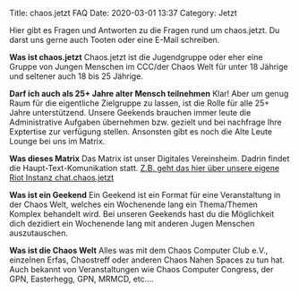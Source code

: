 Title: chaos.jetzt FAQ
Date: 2020-03-01 13:37
Category: Jetzt

Hier gibt es Fragen und Antworten zu die Fragen rund um chaos.jetzt. Du darst uns gerne auch Tooten oder eine E-Mail schreiben.


**Was ist chaos.jetzt**
Chaos.jetzt ist die Jugendgruppe oder eher eine Gruppe von Jungen Menschen im CCC/der Chaos Welt für unter 18 Jährige und seltener auch 18 bis 25 Jährige.

**Darf ich auch als 25+ Jahre alter Mensch teilnehmen**
Klar! Aber um genug Raum für die eigentliche Zielgruppe zu lassen, ist die Rolle für alle 25+ Jahre unterstützend. Unsere Geekends brauchen immer leute die Administrative Aufgaben übernehmen bzw. gezielt und bei nachfrage Ihre Exptertise zur verfügung stellen. Ansonsten gibt es noch die Alte Leute Lounge bei uns im Matrix.

**Was dieses Matrix**
Das Matrix ist unser Digitales Vereinsheim. Dadrin findet die Haupt-Text-Komunikation statt. [Z.B. geht das hier über unsere eigene Riot Instanz chat.chaos.jetzt](https://chat.chaos.jetzt/)

**Was ist ein Geekend**
Ein Geekend ist ein Format für eine Veranstaltung in der Chaos Welt, welches ein Wochenende lang ein Thema/Themen Komplex behandelt wird. 
Bei unseren Geekends hast du die Möglichkeit dich dezidiert ein Wochenende lang mit anderen Jugen Menschen auszutauschen. 

**Was ist die Chaos Welt**
Alles was mit dem Chaos Computer Club e.V., einzelnen Erfas, Chaostreff oder anderen Chaos Nahen Spaces zu tun hat. Auch bekannt von Veranstaltungen wie Chaos Computer Congress, der GPN, Easterhegg, GPN, MRMCD, etc....
